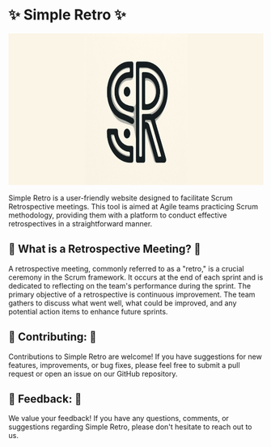 # ✨ Simple Retro ✨

<p align="center">
    <img src="https://raw.githubusercontent.com/simple-retro/.github/master/profile/logo-wide.png" height="300">
</p>
Simple Retro is a user-friendly website designed to facilitate Scrum Retrospective meetings. This tool is aimed at Agile teams practicing Scrum methodology, providing them with a platform to conduct effective retrospectives in a straightforward manner.

## 🔄 What is a Retrospective Meeting? 🔄

A retrospective meeting, commonly referred to as a "retro," is a crucial ceremony in the Scrum framework. It occurs at the end of each sprint and is dedicated to reflecting on the team's performance during the sprint. The primary objective of a retrospective is continuous improvement. The team gathers to discuss what went well, what could be improved, and any potential action items to enhance future sprints.

## 🤝 Contributing: 🤝

Contributions to Simple Retro are welcome! If you have suggestions for new features, improvements, or bug fixes, please feel free to submit a pull request or open an issue on our GitHub repository.

## 📣 Feedback: 📣

We value your feedback! If you have any questions, comments, or suggestions regarding Simple Retro, please don't hesitate to reach out to us.